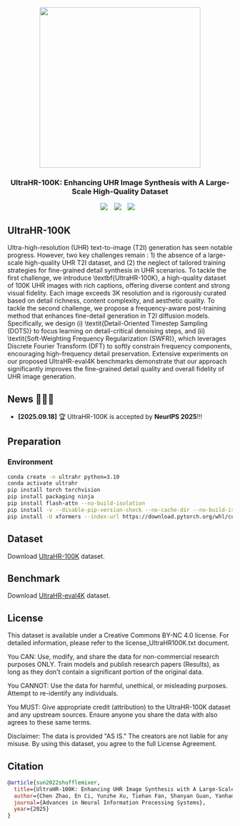 <p align="center">
  <img src="logo.png"  height=360>
</p>


### <div align="center"> UltraHR-100K: Enhancing UHR Image Synthesis with A Large-Scale High-Quality Dataset <div> 
<div align="center">
  <a href="https://nju-pcalab.github.io/projects//UltraHR-100K"><img src="https://img.shields.io/static/v1?label=UltraHR-100K&message=Project&color=purple"></a> &ensp;
  <a href="https://arxiv.org/abs/2510.20661"><img src="https://img.shields.io/static/v1?label=Paper&message=Arxiv&color=red&logo=arxiv"></a> &ensp;
  <a href="https://huggingface.co/datasets/zhihefang/UltraHR-100K"><img src="https://img.shields.io/static/v1?label=Dataset&message=HuggingFace&color=yellow"></a> &ensp;
</div>


## UltraHR-100K
Ultra-high-resolution (UHR) text-to-image (T2I) generation has seen notable progress. However, two key challenges remain : 1) the absence of a large-scale high-quality UHR T2I dataset, and (2) the neglect of tailored training strategies for fine-grained detail synthesis in UHR scenarios. To tackle the first challenge, we introduce \textbf{UltraHR-100K}, a high-quality dataset of 100K UHR images with rich captions, offering diverse content and strong visual fidelity. Each image exceeds 3K resolution and is rigorously curated based on detail richness, content complexity, and aesthetic quality. To tackle the second challenge, we propose a frequency-aware post-training method that enhances fine-detail generation in T2I diffusion models. Specifically, we design (i) \textit{Detail-Oriented Timestep Sampling (DOTS)} to focus learning on detail-critical denoising steps, and (ii) \textit{Soft-Weighting Frequency Regularization (SWFR)}, which leverages Discrete Fourier Transform (DFT) to softly constrain frequency components, encouraging high-frequency detail preservation. Extensive experiments on our proposed UltraHR-eval4K benchmarks demonstrate that our approach significantly improves the fine-grained detail quality and overall fidelity of UHR image generation. 

## News 🚀🚀🚀
- **[2025.09.18]** 🏆 UltraHR-100K is accepted by **NeurIPS 2025**!!!


## Preparation
### Environment
```bash
conda create -n ultrahr python=3.10
conda activate ultrahr
pip install torch torchvision
pip install packaging ninja
pip install flash-attn --no-build-isolation
pip install -v --disable-pip-version-check --no-cache-dir --no-build-isolation --config-settings "--build-option=--cpp_ext" --config-settings "--build-option=--cuda_ext" git+https://github.com/NVIDIA/apex.git
pip install -U xformers --index-url https://download.pytorch.org/whl/cu121
```

## Dataset
Download [UltraHR-100K](https://huggingface.co/datasets/zhihefang/UltraHR-100K) dataset.


## Benchmark
Download [UltraHR-eval4K](https://huggingface.co/datasets/zhihefang/UltraHR-100K) dataset.

## License
This dataset is available under a Creative Commons BY-NC 4.0 license. For detailed information, please refer to the license_UltraHR100K.txt document.

You CAN:
  Use, modify, and share the data for non-commercial research purposes ONLY.
  Train models and publish research papers (Results), as long as they don't contain a significant portion of the original data.

You CANNOT:
  Use the data for harmful, unethical, or misleading purposes.
  Attempt to re-identify any individuals.

You MUST:
  Give appropriate credit (attribution) to the UltraHR-100K dataset and any upstream sources.
  Ensure anyone you share the data with also agrees to these same terms.

Disclaimer: The data is provided "AS IS." The creators are not liable for any misuse. By using this dataset, you agree to the full License Agreement.


## Citation
```bibtex
@article{sun2022shufflemixer,
  title={UltraHR-100K: Enhancing UHR Image Synthesis with A Large-Scale High-Quality Dataset},
  author={Chen Zhao, En Ci, Yunzhe Xu, Tiehan Fan, Shanyan Guan, Yanhao Ge, Jian Yang, Ying Tai},
  journal={Advances in Neural Information Processing Systems},
  year={2025}
}
```
